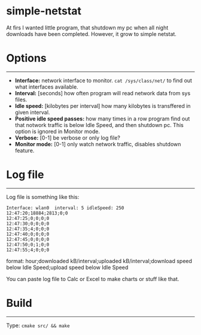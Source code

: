 # simple-netstat

At firs I wanted little program, that shutdown my pc when all night downloads have been completed. However, it grow to simple netstat.


# Options
-----------
* __Interface:__ network interface to monitor. `cat /sys/class/net/` to find out what interfaces available.
* __Interval:__ [seconds] how often program will read network data from sys files.
* __Idle speed:__ [kilobytes per interval] how many kilobytes is transffered in given interval. 
* __Positive idle speed passes:__ how many times in a row program find out that notwork traffic is below Idle Speed, and then shutdown pc. This option is ignored in Monitor mode.
* __Verbose:__ [0-1] be verbose or only log file?
* __Monitor mode:__ [0-1] only watch network traffic, disables shutdown feature.


# Log file
-----------
Log file is something like this:

	Interface: wlan0  interval: 5 idleSpeed: 250
	12:47:20;18884;2813;0;0
	12:47:25;0;0;0;0
	12:47:30;0;0;0;0
	12:47:35;4;0;0;0
	12:47:40;0;0;0;0
	12:47:45;0;0;0;0
	12:47:50;0;1;0;0
	12:47:55;4;0;0;0

format:
	hour;downloaded kB/interval;uploaded kB/interval;download speed below Idle Speed;upload speed below Idle Speed

You can paste log file to Calc or Excel to make charts or stuff like that.


# Build
-----------
Type: `cmake src/ && make`